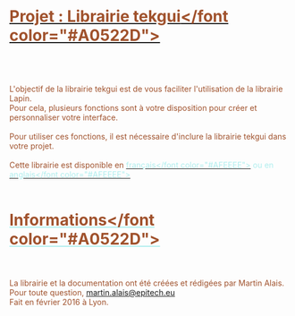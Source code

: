 <U><font color="#A0522D">**Projet : Librairie tekgui**</font color="#A0522D"></U>
===========
</br> </br> </br>
L'objectif de la librairie tekgui est de vous faciliter l'utilisation de la librairie Lapin.</br>
Pour cela, plusieurs fonctions sont à votre disposition pour créer et personnaliser votre interface.</br></br>
Pour utiliser ces fonctions, il est nécessaire d'inclure la librairie tekgui dans votre projet.
<br></br>
Cette librairie est disponible en [<font color="#AFEEEE">français</font color="#AFEEEE">](./doc-fr.md) ou en
[<font color="#AFEEEE">anglais</font color="#AFEEEE">](./doc-en.md)
</br></br>

<U><font color="#A0522D">Informations</font color="#A0522D"></U>
===============
</br></br>
La librairie et la documentation ont été créées et rédigées par Martin Alais.</br>
Pour toute question, <u>martin.alais@epitech.eu</u></br>
Fait en février 2016 à Lyon.
